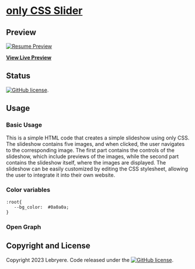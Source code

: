 # [only CSS Slider](https://lebryere.github.io/Only-css-Slider-2/)

## Preview

[![Resume Preview](https://github.com/LeBryere/only_css_slider_thumbnails/blob/master/preview.png)](https://lebryere.github.io/Only-css-Slider-2/)

**[View Live Preview](https://lebryere.github.io/Only-css-Slider-2/)**

## Status

[![GitHub license](https://img.shields.io/badge/license-MIT-green?&style=plastic)](https://raw.githubusercontent.com/LeBryere/only_css_slider_thumbnails/master/LICENSE).

## Usage

### Basic Usage

This is a simple HTML code that creates a simple slideshow using only CSS. The slideshow contains five images, and when clicked, the user navigates to the corresponding image. The first part contains the controls of the slideshow, which include previews of the images, while the second part contains the slideshow itself, where the images are displayed. The slideshow can be easily customized by editing the CSS stylesheet, allowing the user to integrate it into their own website.

### Color variables
```
:root{
   --bg_color:  #0a0a0a;
}
```
### Open Graph

## Copyright and License

Copyright 2023 Lebryere. Code released under the [![GitHub license](https://img.shields.io/badge/license-MIT-green?&style=plastic)](https://raw.githubusercontent.com/LeBryere/only_css_slider_thumbnails/master/LICENSE).
